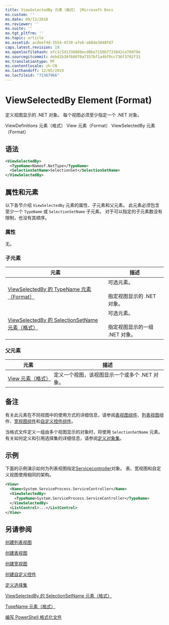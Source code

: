 ```yaml
---
title: ViewSelectedBy 元素（格式） |Microsoft Docs
ms.custom: ''
ms.date: 09/13/2016
ms.reviewer: ''
ms.suite: ''
ms.tgt_pltfrm: ''
ms.topic: article
ms.assetid: acdeef4d-3554-4f39-a7e6-a684e3848fd7
caps.latest.revision: 19
ms.openlocfilehash: efc1c5d1338889ecd0be7150b7733842ce78979e
ms.sourcegitcommit: debd2b38fb8070a7357bf1a4bf9cc736f3702f31
ms.translationtype: MT
ms.contentlocale: zh-CN
ms.lasthandoff: 12/05/2019
ms.locfileid: "72367966"
---
```

# <a name="viewselectedby-element-format"></a>ViewSelectedBy Element (Format)

定义视图显示的 .NET 对象。 每个视图必须至少指定一个 .NET 对象。

ViewDefinitions 元素（格式） View 元素（Format） ViewSelectedBy 元素（Format）

## <a name="syntax"></a>语法

```xml
<ViewSelectedBy>
  <TypeName>Nameof.NetType</TypeName>
  <SelectionSetName>SelectionSet</SelectionSetName>
</ViewSelectedBy>
```

## <a name="attributes-and-elements"></a>属性和元素

以下各节介绍 `ViewSelectedBy` 元素的属性、子元素和父元素。 此元素必须包含至少一个 `TypeName` 或 `SelectionSetName` 子元素。 对于可以指定的子元素数没有限制，也没有其顺序。

### <a name="attributes"></a>属性

无。

### <a name="child-elements"></a>子元素

|元素|描述|
|-------------|-----------------|
|[ViewSelectedBy 的 TypeName 元素（Format）](./typename-element-for-viewselectedby-format.md)|可选元素。<br /><br /> 指定视图显示的 .NET 对象。|
|[ViewSelectedBy 的 SelectionSetName 元素（格式）](./selectionsetname-element-for-viewselectedby-format.md)|可选元素。<br /><br /> 指定视图显示的一组 .NET 对象。|

### <a name="parent-elements"></a>父元素

|元素|描述|
|-------------|-----------------|
|[View 元素（格式）](./view-element-format.md)|定义一个视图，该视图显示一个或多个 .NET 对象。|

## <a name="remarks"></a>备注

有关此元素在不同视图中的使用方式的详细信息，请参阅[表视图组件](./creating-a-table-view.md)、[列表视图](./creating-a-list-view.md)组件、[宽视图组件](./creating-a-wide-view.md)和[自定义控件组件](./creating-custom-controls.md)。

当格式文件定义一组由多个视图显示的对象时，将使用 `SelectionSetName` 元素。 有关如何定义和引用选择集的详细信息，请参阅[定义对象集](./defining-selection-sets.md)。

## <a name="example"></a>示例

下面的示例演示如何为列表视图指定[Servicecontroller](/dotnet/api/System.ServiceProcess.ServiceController)对象。 表、宽视图和自定义视图使用相同的架构。

```xml
<View>
  <Name>System.ServiceProcess.ServiceController</Name>
  <ViewSelectedBy>
    <TypeName>System.ServiceProcess.ServiceController</TypeName>
  </ViewSelectedBy>
  <ListControl>...</ListControl>
</View>
```

## <a name="see-also"></a>另请参阅

[创建列表视图](./creating-a-list-view.md)

[创建表视图](./creating-a-table-view.md)

[创建宽视图](./creating-a-wide-view.md)

[创建自定义控件](./creating-custom-controls.md)

[定义选择集](./defining-selection-sets.md)

[ViewSelectedBy 的 SelectionSetName 元素（格式）](./selectionsetname-element-for-viewselectedby-format.md)

[TypeName 元素（格式）](./typename-element-for-viewselectedby-format.md)

[编写 PowerShell 格式化文件](./writing-a-powershell-formatting-file.md)
